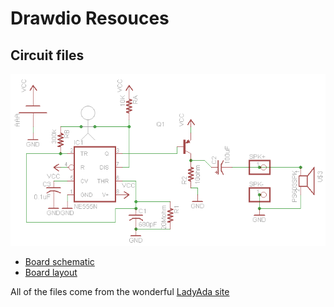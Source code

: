 # Drawdio Resouces
## Circuit files
![Schematic](./schematic.png)

- [Board schematic](./drawdio2.sch)
- [Board layout](./drawdio2.brd)

All of the files come from the wonderful [LadyAda
site](https://learn.adafruit.com/drawdio/download)
